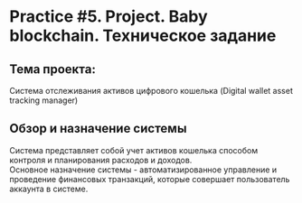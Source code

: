 # Practice #5. Project. Baby blockchain. Техническое задание

## Тема проекта:
Система отслеживания активов цифрового кошелька (Digital wallet asset tracking manager)

## Обзор и назначение системы
Система представляет собой учет активов кошелька способом контроля и планирования расходов и доходов.  
Основное назначение системы - автоматизированное управление и проведение финансовых транзакций, которые совершает пользователь аккаунта в системе. 
